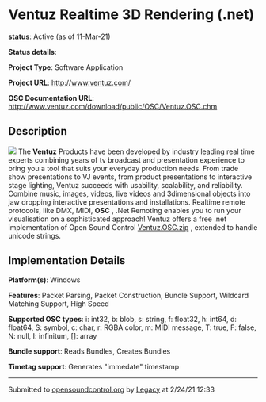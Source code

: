 # Ventuz Realtime 3D Rendering (.net)

**[status](../implementation-status.html)**: Active (as of 11-Mar-21)

**Status details**: 


**Project Type**: Software Application

**Project URL**: <http://www.ventuz.com/>

**OSC Documentation URL**: <http://www.ventuz.com/download/public/OSC/Ventuz.OSC.chm>

## Description

![](https://web.archive.org/web/20200929194025im_/http://www.ventuz.com/download/public/OSC/ventuz.jpg) The **Ventuz** Products have been developed by industry leading real time experts combining years of tv broadcast and presentation experience to bring you a tool that suits your everyday production needs. From trade show presentations to VJ events, from product presentations to interactive stage lighting, Ventuz succeeds with usability, scalability, and reliability. Combine music, images, videos, live videos and 3dimensional objects into jaw dropping interactive presentations and installations. Realtime remote protocols, like DMX, MIDI, **OSC** , .Net Remoting enables you to run your visualisation on a sophisticated approach! Ventuz offers a free .net implementation of Open Sound Control [Ventuz.OSC.zip](http://www.ventuz.com/download/public/OSC/Ventuz.OSC.zip) , extended to handle unicode strings.

## Implementation Details

**Platform(s)**: Windows

**Features**: Packet Parsing, Packet Construction, Bundle Support, Wildcard Matching Support, High Speed

**Supported OSC types**: i: int32, b: blob, s: string, f: float32, h: int64, d: float64, S: symbol, c: char, r: RGBA color, m: MIDI message, T: true, F: false, N: null, I: infinitum, []: array

**Bundle support**: Reads Bundles, Creates Bundles

**Timetag support**: Generates "immedate" timestamp

---
Submitted to [opensoundcontrol.org](https://opensoundcontrol.org) by [Legacy](https://web.archive.org) at 2/24/21 12:33
